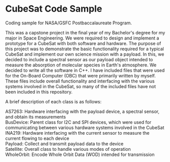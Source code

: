 # CubeSat Code Sample

Coding sample for NASA/GSFC Postbaccalaureate Program.

This was a capstone project in the final year of my Bachelor's degree for my major in Space Engineering. We were required to design and implement a prototype for a CubeSat with both software and hardware. The purpose of this project was to demonstrate the basic functionality required for a typical CubeSat and implement our own science mission with a payload. In this, we decided to include a spectral sensor as our payload object intended to measure the absorption of molecular species in Earth's atmosphere. We decided to write all the software in C++. I have included files that were used for the On-Board Computer (OBC) that were primarily written by myself. These files include overall functionality and interfacing with the various systems involved in the CubeSat, so many of the included files have not been included in this repository.

A brief description of each class is as follows:

AS7263: Hardware interfacing with the payload device, a spectral sensor, and obtain its measurements  
BusDevice: Parent class for I2C and SPI devices, which were used for communicating between various hardware systems involved in the CubeSat  
INA219: Hardware interfacing with the current sensor to measure the current flowing to each device  
Payload: Collect and transmit payload data to the device  
Satellite: Overall class to handle various modes of operation  
WholeOrbit: Encode Whole Orbit Data (WOD) intended for transmission  
